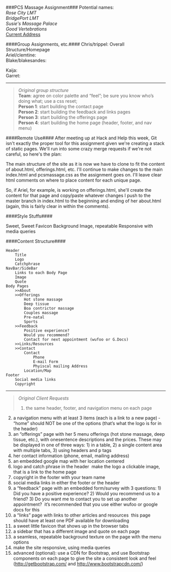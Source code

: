 ###PCS Massage Assignment###
Potential names:<br/>
_Rose City LMT_<br/>
_BridgePort LMT_<br/>
_Susie's Massage Palace_<br/>
_Good Vertebrations_<br/>
[Current Address](https://www.google.com/maps/preview#!q=freemont+bridge&data=!1m4!1m3!1d2471!2d-122.6830807!3d45.5377902!4m15!2m14!1m13!1s0x5495a759ba3ae14f%3A0x9014fe26b76a82db!3m8!1m3!1d2591960!2d-120.5834015!3d44.1454465!3m2!1i1057!2i679!4f13.1!4m2!3d45.537918!4d-122.682952)<br/>

####Group Assignments, etc.####
Chris/trippel: Overall Structure/Homepage<br/>
Ariel/clemtine:<br/>
Blake/blakesandes:<br/>

Kaija: <br/>
Garret:<br/>

---
>_Original group structure_<br/>
>**Team**: agree on color palette and “feel”; be sure you know who’s doing what; use a css reset;<br/>
>**Person 1**: start building the contact page<br/>
>**Person 2**: start building the feedback and links pages<br/>
>**Person 3**: start building the offerings page<br/>
>**Person 4**: start building the home page (header, footer, and nav menu)<br/>

####Remote Use####
After meeting up at Hack and Help this week, Git isn't exactly the proper tool for this assignment given we're creating a stack of static pages. We'll run into some crazy merge requests if we're not careful, so here's the plan:

The main structure of the site as it is now we have to clone to fit the content of about.html, offerings.html, etc. I'll continue to make changes to the main index.html and pcsmassage.css as the assignment goes on. I'll leave clear html comments on where to place content for each unique page.

So, if Ariel, for example, is working on offerings.html, she'll create the content for that page and copy/paste whatever changes I push to the master branch in index.html to the beginning and ending of her about.html (again, this is fairly clear in within the comments). 

####Style Stuffs####

Sweet, Sweet Favicon
Background Image, repeatable
Responsive with media queries

####Content Structure####

    Header
        Title
        Logo
        Catchphrase
    NavBar/SideBar
        Links to each Body Page
        Image
        Quote
    Body Pages
        >>About
        >>Offerings
            Hot stone massage
            Deep tissue
            Boa contrictor massage 
            Couples massage
            Pre-natal
            Sports    
        >>Feedback
            Positive experience?
            Would you recommend?
            Contact for next appointment (wufoo or G.Docs)
        >>Links/Resources            
        >>Contact         
            Contact
                Phone
                E-mail Form
                Phyiscal mailing Address            
            Location/Map
    Footer
        Social media links
        Copyright

---
>_Original Client Requests_
>1. the same header, footer, and navigation menu on each page<br/>
2. a navigation menu with at least 3 items (each is a link to a new page) ­­ “home” should NOT be one of the options (that’s what the logo is for in the header)<br/>
3. an “offerings” page with her 5 menu offerings (hot stone massage, deep tissue, etc.), with one­sentence descriptions and the prices. These may be displayed in one of three ways: 1) in a table, 2) a single content area with multiple tabs, 3) using headers and p tags<br/>
4. her contact information (phone, email, mailing address)<br/>
5. an embedded google map with her location centered<br/>
6. logo and catch phrase in the header ­­ make the logo a clickable image, that is a link to the home page<br/>
7. copyright in the footer with your team name<br/>
8. social media links in either the footer or the header<br/>
9. a “feedback” page with an embedded form/survey with 3 questions: 1) Did you have a positive experience? 2) Would you recommend us to a friend? 3) Do you want me to contact you to set up another appointment? ­­ it’s recommended that you use either wufoo or google docs for this<br/>
10. a “links” page with links to other articles and resources ­­ this page should have at least one PDF available for downloading<br/>
11. a sweet little favicon that shows up in the browser tabs<br/>
12. a sidebar that has a different image and quote on each page<br/>
13. a seamless, repeatable background texture on the page with the menu options<br/>
14. make the site responsive, using media queries<br/>
15. advanced (optional): use a CDN for Bootstrap, and use Bootstrap components on each page to give the site a consistent look and feel (http://getbootstrap.com/ and http://www.bootstrapcdn.com/)<br/>
